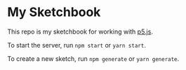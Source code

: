 # My Sketchbook

This repo is my sketchbook for working with [p5.js](https://p5js.org).

To start the server, run `npm start` or `yarn start`.

To create a new sketch, run `npm generate` or `yarn generate`.
